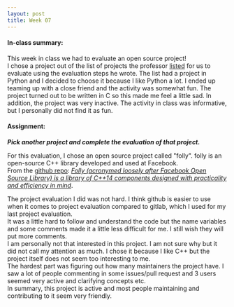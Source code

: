 ```yaml
---
layout: post
title: Week 07
---
```


#### In-class summary:

This week in class we had to evaluate an open source project!  
I chose a project out of the list of projects the professor [listed](https://github.com/hunter-college-ossd-fall-2019/project-evaluation-activity-01/blob/fall19/README.md) for us to evaluate using the evaluation steps he wrote. The list had a project in Python and I decided to choose it because I like Python a lot. I ended up teaming up with a close friend and the activity was somewhat fun. The project turned out to be written in C so this made me feel a little sad. In addition, the project was very inactive. The activity in class was informative, but I personally did not find it as fun.

#### Assignment:

**_Pick another project and complete the evaluation of that project._**

For this evaluation, I chose an open source project called "folly". folly is an open-source C++ library developed and used at Facebook.  
From the [github repo](https://github.com/facebook/folly): [_Folly (acronymed loosely after Facebook Open Source Library) is a library of C++14 components designed with practicality and efficiency in mind_](https://github.com/facebook/folly/blob/master/README.md).

The project evaluation I did was not hard. I think github is easier to use when it comes to project evaluation compared to gitlab, which I used for my last project evaluation.  
It was a little hard to follow and understand the code but the name variables and some comments made it a little less difficult for me. I still wish they will put more comments.  
I am personally not that interested in this project. I am not sure why but it did not call my attention as much. I chose it because I like C++ but the project itself does not seem too interesting to me.  
The hardest part was figuring out how many maintainers the project have. I saw a lot of people commenting in some issues/pull request and 3 users seemed very active and clarifying concepts etc.  
In summary, this project is active and most people maintaining and contributing to it seem very friendly.
